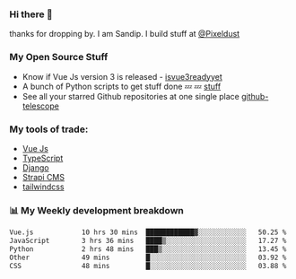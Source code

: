### Hi there 👋

thanks for dropping by.
I am Sandip. I build stuff at [@Pixeldust](github.com/pixeldust-in/)

###  **My Open Source Stuff**

 - Know if Vue Js version 3 is released -  [isvue3readyyet](https://github.com/sandiprb/isvue3readyyet)
 - A bunch of Python scripts to get stuff done 💤 💤 [stuff](https://github.com/sandiprb/stuff)
 - See all your starred Github repositories at one single place [github-telescope](https://github.com/sandiprb/github-telescope)



###  **My tools of trade:**
 - [Vue Js](https://github.com/vuejs/vue/)
 - [TypeScript](https://github.com/microsoft/TypeScript)
 - [Django](github.com/django/django)
 - [Strapi CMS](github.com/strapi/strapi)
 - [tailwindcss](https://github.com/tailwindlabs/tailwindcss)


###  📊 **My Weekly development breakdown**
<!--START_SECTION:waka-->

```txt
Vue.js            10 hrs 30 mins  ████████████▓░░░░░░░░░░░░   50.25 %
JavaScript        3 hrs 36 mins   ████▒░░░░░░░░░░░░░░░░░░░░   17.27 %
Python            2 hrs 48 mins   ███▒░░░░░░░░░░░░░░░░░░░░░   13.45 %
Other             49 mins         █░░░░░░░░░░░░░░░░░░░░░░░░   03.92 %
CSS               48 mins         █░░░░░░░░░░░░░░░░░░░░░░░░   03.88 %
```

<!--END_SECTION:waka-->
